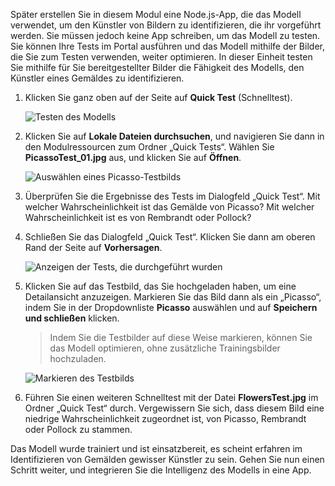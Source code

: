 Später erstellen Sie in diesem Modul eine Node.js-App, die das Modell verwendet, um den Künstler von Bildern zu identifizieren, die ihr vorgeführt werden. Sie müssen jedoch keine App schreiben, um das Modell zu testen. Sie können Ihre Tests im Portal ausführen und das Modell mithilfe der Bilder, die Sie zum Testen verwenden, weiter optimieren. In dieser Einheit testen Sie mithilfe für Sie bereitgestellter Bilder die Fähigkeit des Modells, den Künstler eines Gemäldes zu identifizieren.

1. Klicken Sie ganz oben auf der Seite auf **Quick Test** (Schnelltest).

    ![Testen des Modells](../media-draft/4-portal-click-quick-test.png)

1. Klicken Sie auf **Lokale Dateien durchsuchen**, und navigieren Sie dann in den Modulressourcen zum Ordner „Quick Tests“. Wählen Sie **PicassoTest_01.jpg** aus, und klicken Sie auf **Öffnen**.

    ![Auswählen eines Picasso-Testbilds](../media-draft/4-portal-select-test-01.png)

1. Überprüfen Sie die Ergebnisse des Tests im Dialogfeld „Quick Test“. Mit welcher Wahrscheinlichkeit ist das Gemälde von Picasso? Mit welcher Wahrscheinlichkeit ist es von Rembrandt oder Pollock?

1. Schließen Sie das Dialogfeld „Quick Test“. Klicken Sie dann am oberen Rand der Seite auf **Vorhersagen**.

    ![Anzeigen der Tests, die durchgeführt wurden](../media-draft/4-portal-select-predictions.png)

1. Klicken Sie auf das Testbild, das Sie hochgeladen haben, um eine Detailansicht anzuzeigen. Markieren Sie das Bild dann als ein „Picasso“, indem Sie in der Dropdownliste **Picasso** auswählen und auf **Speichern und schließen** klicken.

    > Indem Sie die Testbilder auf diese Weise markieren, können Sie das Modell optimieren, ohne zusätzliche Trainingsbilder hochzuladen.
 
    ![Markieren des Testbilds](../media-draft/4-tag-test-image.png)

1. Führen Sie einen weiteren Schnelltest mit der Datei **FlowersTest.jpg** im Ordner „Quick Test“ durch. Vergewissern Sie sich, dass diesem Bild eine niedrige Wahrscheinlichkeit zugeordnet ist, von Picasso, Rembrandt oder Pollock zu stammen.

Das Modell wurde trainiert und ist einsatzbereit, es scheint erfahren im Identifizieren von Gemälden gewisser Künstler zu sein. Gehen Sie nun einen Schritt weiter, und integrieren Sie die Intelligenz des Modells in eine App.